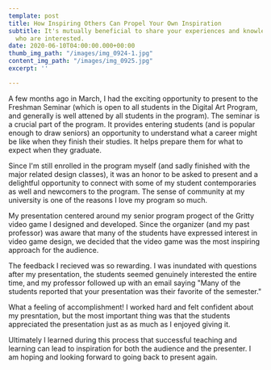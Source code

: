 ```yaml
---
template: post
title: How Inspiring Others Can Propel Your Own Inspiration
subtitle: It's mutually beneficial to share your experiences and knowlege with those
  who are interested.
date: 2020-06-10T04:00:00.000+00:00
thumb_img_path: "/images/img_0924-1.jpg"
content_img_path: "/images/img_0925.jpg"
excerpt: ''

---
```

A few months ago in March, I had the exciting opportunity to present to the Freshman Seminar (which is open to all students in the Digital Art Program, and generally is well attened by all students in the program). The seminar is a crucial part of the program. It provides entering students (and is popular enough to draw seniors) an opportunity to understand what a career might be like when they finish their studies. It helps prepare them for what to expect when they graduate.

Since I'm still enrolled in the program myself (and sadly finished with the major related design classes), it was an honor to be asked to present and a delightful opportunity to connect with some of my student contemporaries as well and newcomers to the program. The sense of community at my university is one of the reasons I love my program so much.

My presentation centered around my senior program progect of the Gritty video game I designed and developed. Since the organizer (and my past professor) was aware that many of the students have expressed interest in video game design, we decided that the video game was the most inspiring approach for the audience.

The feedback I recieved was so rewarding. I was inundated with questions after my presentation, the students seemed genuinely interested the entire time, and my professor followed up with an email saying "Many of the students reported that your presentation was their favorite of the semester."

What a feeling of accomplishment! I worked hard and felt confident about my presntation, but the most important thing was that the students appreciated the presentation just as as much as I enjoyed giving it.

Ultimately I learned during this process that successful teaching and learning can lead to inspiration for both the audience and the presenter. I am hoping and looking forward to going back to present again.